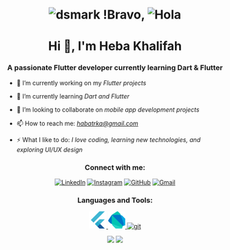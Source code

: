 # <div align="center"><img alt="dsmark" height="37px" width="40px" src="https://c.tenor.com/P7zWdgA3E2EAAAAi/spunchbob-the-g.gif"></img> !Bravo, <img alt="Hola" height="30px" width="40px" src="https://emojipedia-us.s3.amazonaws.com/source/skype/289/ghost_1f47b.png"></img>

</div>
<h1 align="center">Hi 👋, I'm Heba Khalifah</h1>
<h3 align="center">A passionate Flutter developer currently learning Dart & Flutter</h3>

- 🔭 I’m currently working on my *Flutter projects*

- 🌱 I’m currently learning *Dart and Flutter*

- 👯 I’m looking to collaborate on *mobile app development projects*

- 📫 How to reach me: *habatrka@gmail.com*

- ⚡ What I like to do: *I love coding, learning new technologies, and exploring UI/UX design*

<h3 align="center">Connect with me:</h3>
<div align="center">

[![LinkedIn](https://img.shields.io/badge/LinkedIn-0077B5?style=for-the-badge&logo=linkedin&logoColor=white)](http://linkedin.com/in/heba-khalifa1)
[![Instagram](https://img.shields.io/badge/Instagram-E4405F?style=for-the-badge&logo=instagram&logoColor=white)](https://www.instagram.com/heba_.198/?igsh=MWhtY3RmaXl5enhleg%3D%3D&utm_source=qr)
[![GitHub](https://img.shields.io/badge/GitHub-000000?style=for-the-badge&logo=github&logoColor=white)](https://github.com/hebakhalif)
[![Gmail](https://img.shields.io/badge/Gmail-D14836?style=for-the-badge&logo=gmail&logoColor=white)](mailto:habatrka@gmail.com)

</div>

<h3 align="center">Languages and Tools:</h3>

<p align="center"> 
  <a href="https://flutter.dev/" target="_blank"> 
    <img src="https://raw.githubusercontent.com/devicons/devicon/master/icons/flutter/flutter-original.svg" alt="flutter" width="40" height="40"/> 
  </a> 
  <a href="https://dart.dev/" target="_blank"> 
    <img src="https://raw.githubusercontent.com/devicons/devicon/master/icons/dart/dart-original.svg" alt="dart" width="40" height="40"/> 
  </a> 
  <a href="https://git-scm.com/" target="_blank"> 
    <img src="https://www.vectorlogo.zone/logos/git-scm/git-scm-icon.svg" alt="git" width="40" height="40"/> 
  </a>
</p>

<p align="center">
  <img height="150" src="https://github-readme-stats.vercel.app/api?username=hebakhalif&theme=react&show_icons=true&include_all_commits=true" />
  <img height="150" src="https://github-readme-stats.vercel.app/api/top-langs/?username=hebakhalif&theme=react&layout=compact" />
</p>

